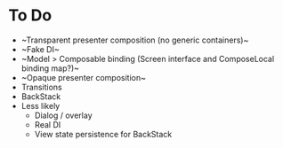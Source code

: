 # To Do

* ~Transparent presenter composition (no generic containers)~
* ~Fake DI~
* ~Model > Composable binding (Screen interface and ComposeLocal binding map?)~
* ~Opaque presenter composition~
* Transitions
* BackStack
* Less likely
  * Dialog / overlay
  * Real DI
  * View state persistence for BackStack

